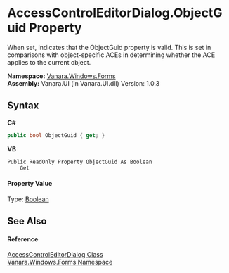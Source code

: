 # AccessControlEditorDialog.ObjectGuid Property 
 

When set, indicates that the ObjectGuid property is valid. This is set in comparisons with object-specific ACEs in determining whether the ACE applies to the current object.

**Namespace:**&nbsp;<a href="c580cf52-4028-70db-28d0-f9b1abc03861">Vanara.Windows.Forms</a><br />**Assembly:**&nbsp;Vanara.UI (in Vanara.UI.dll) Version: 1.0.3

## Syntax

**C#**<br />
``` C#
public bool ObjectGuid { get; }
```

**VB**<br />
``` VB
Public ReadOnly Property ObjectGuid As Boolean
	Get
```


#### Property Value
Type: <a href="http://msdn2.microsoft.com/en-us/library/a28wyd50" target="_blank">Boolean</a>

## See Also


#### Reference
<a href="050b03d3-dac8-f9da-5561-d0b211f945f0">AccessControlEditorDialog Class</a><br /><a href="c580cf52-4028-70db-28d0-f9b1abc03861">Vanara.Windows.Forms Namespace</a><br />